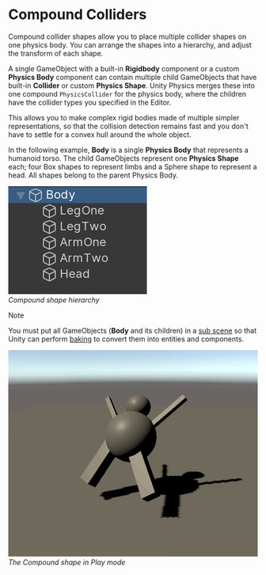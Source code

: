 # Compound Colliders

Compound collider shapes allow you to place multiple collider shapes on one physics body. You can arrange the shapes into a hierarchy, and adjust the transform of each shape.

A single GameObject with a built-in **Rigidbody** component or a custom **Physics Body** component can contain multiple child GameObjects that have built-in **Collider** or custom **Physics Shape**. Unity Physics merges these into one compound `PhysicsCollider` for the physics body, where the children have the collider types you specified in the Editor.

This allows you to make complex rigid bodies made of multiple simpler representations, so that the collision detection remains fast and you don't have to settle for a convex hull around the whole object.

In the following example, **Body** is a single **Physics Body** that represents a humanoid torso. The child GameObjects represent one **Physics Shape** each; four Box shapes to represent limbs and a Sphere shape to represent a head. All shapes belong to the parent Physics Body.

![compound_objs](images/compunds-H.png)
<br/>*Compound shape hierarchy*

>[!NOTE]
> You must put all GameObjects (**Body** and its children) in a [sub scene](https://docs.unity3d.com/Packages/com.unity.entities@latest/index.html?subfolder=/manual/conversion-subscenes.html) so that Unity can perform [baking](https://docs.unity3d.com/Packages/com.unity.entities@latest/index.html?subfolder=/manual/baking.html) to convert them into entities and components.

![compound_sim](images/compounds.gif)
<br/>*The Compound shape in Play mode*
